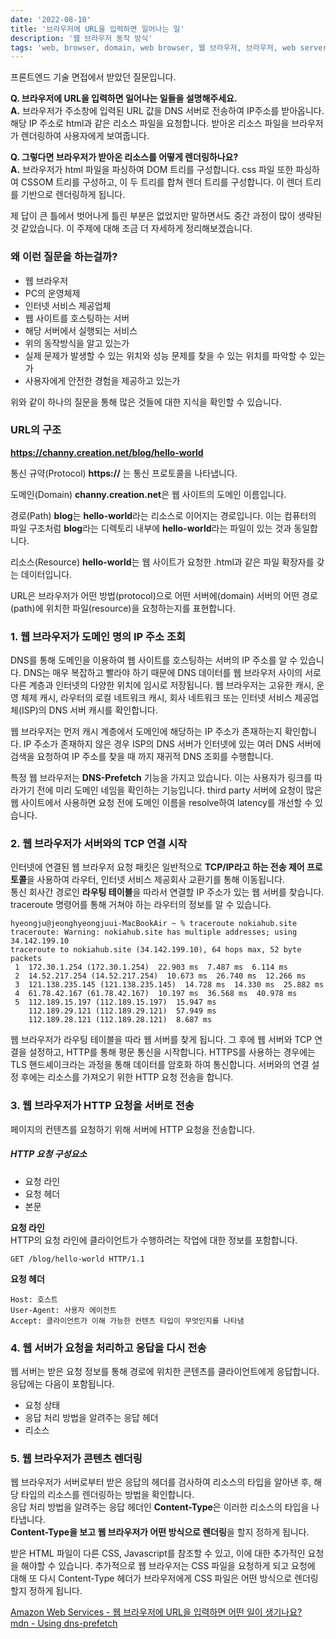 ```yaml
---
date: '2022-08-10'
title: '브라우저에 URL을 입력하면 일어나는 일'
description: '웹 브라우저 동작 방식'
tags: 'web, browser, domain, web browser, 웹 브라우저, 브라우저, web server, hosting'
---
```


프론트엔드 기술 면접에서 받았던 질문입니다.

**Q. 브라우저에 URL을 입력하면 일어나는 일들을 설명해주세요.**<br>
**A.** 브라우저가 주소창에 입력된 URL 값을 DNS 서버로 전송하여 IP주소를 받아옵니다.
해당 IP 주소로 html과 같은 리소스 파일을 요청합니다.
받아온 리소스 파일을 브라우저가 렌더링하여 사용자에게 보여줍니다.

**Q. 그렇다면 브라우저가 받아온 리소스를 어떻게 렌더링하나요?**<br>
**A.** 브라우저가 html 파일을 파싱하여 DOM 트리를 구성합니다. css 파일 또한 파싱하여 CSSOM 트리를 구성하고, 이 두 트리를 합쳐 렌더 트리를 구성합니다. 이 렌더 트리를 기반으로 렌더링하게 됩니다.

제 답이 큰 틀에서 벗어나게 틀린 부분은 없었지만 말하면서도 중간 과정이 많이 생략된 것 같았습니다. 이 주제에 대해 조금 더 자세하게 정리해보겠습니다.

### 왜 이런 질문을 하는걸까?

- 웹 브라우저
- PC의 운영체제
- 인터넷 서비스 제공업체
- 웹 사이트를 호스팅하는 서버
- 해당 서버에서 실행되는 서비스
- 위의 동작방식을 알고 있는가
- 실제 문제가 발생할 수 있는 위치와 성능 문제를 찾을 수 있는 위치를 파악할 수 있는가
- 사용자에게 안전한 경험을 제공하고 있는가

위와 같이 하나의 질문을 통해 많은 것들에 대한 지식을 확인할 수 있습니다.

### URL의 구조

**https://channy.creation.net/blog/hello-world**

통신 규약(Protocol)
**https://** 는 통신 프로토콜을 나타냅니다.

도메인(Domain)
**channy.creation.net**은 웹 사이트의 도메인 이름입니다.

경로(Path)
**blog**는 **hello-world**라는 리소스로 이어지는 경로입니다. 이는 컴퓨터의 파일 구조처럼 **blog**라는 디렉토리 내부에 **hello-world**라는 파일이 있는 것과 동일합니다.

리소스(Resource)
**hello-world**는 웹 사이트가 요청한 .html과 같은 파일 확장자를 갖는 데이터입니다.

URL은 브라우저가 어떤 방법(protocol)으로 어떤 서버에(domain) 서버의 어떤 경로(path)에 위치한 파일(resource)을 요청하는지를 표현합니다.

### 1. 웹 브라우저가 도메인 명의 IP 주소 조회

DNS를 통해 도메인을 이용하여 웹 사이트를 호스팅하는 서버의 IP 주소를 알 수 있습니다.
DNS는 매우 복잡하고 빨라야 하기 때문에 DNS 데이터를 웹 브라우저 사이의 서로 다른 계층과 인터넷의 다양한 위치에 임시로 저장됩니다.
웹 브라우저는 고유한 캐시, 운영 체제 캐시, 라우터의 로컬 네트워크 캐시, 회사 네트워크 또는 인터넷 서비스 제공업체(ISP)의 DNS 서버 캐시를 확인합니다.

웹 브라우저는 먼저 캐시 계층에서 도메인에 해당하는 IP 주소가 존재하는지 확인합니다.
IP 주소가 존재하지 않은 경우 ISP의 DNS 서버가 인터넷에 있는 여러 DNS 서버에 검색을 요청하여 IP 주소를 찾을 때 까지 재귀적 DNS 조회를 수행합니다.

특정 웹 브라우저는 **DNS-Prefetch** 기능을 가지고 있습니다.
이는 사용자가 링크를 따라가기 전에 미리 도메인 네임을 확인하는 기능입니다.
third party 서버에 요청이 많은 웹 사이트에서 사용하면 요청 전에 도메인 이름을 resolve하여 latency를 개선할 수 있습니다.

### 2. 웹 브라우저가 서버와의 TCP 연결 시작

인터넷에 연결된 웹 브라우저 요청 패킷은 일반적으로 **TCP/IP라고 하는 전송 제어 프로토콜**을 사용하여 라우터, 인터넷 서비스 제공회사 교환기를 통해 이동됩니다.<br>
통신 회사간 경로인 **라우팅 테이블**을 따라서 연결할 IP 주소가 있는 웹 서버를 찾습니다.
traceroute <domain-name> 명령어를 통해 거쳐야 하는 라우터의 정보를 알 수 있습니다.

```shell
hyeongju@jeonghyeongjuui-MacBookAir ~ % traceroute nokiahub.site
traceroute: Warning: nokiahub.site has multiple addresses; using 34.142.199.10
traceroute to nokiahub.site (34.142.199.10), 64 hops max, 52 byte packets
 1  172.30.1.254 (172.30.1.254)  22.903 ms  7.487 ms  6.114 ms
 2  14.52.217.254 (14.52.217.254)  10.673 ms  26.740 ms  12.266 ms
 3  121.138.235.145 (121.138.235.145)  14.728 ms  14.330 ms  25.882 ms
 4  61.78.42.167 (61.78.42.167)  10.197 ms  36.568 ms  40.978 ms
 5  112.189.15.197 (112.189.15.197)  15.947 ms
    112.189.29.121 (112.189.29.121)  57.949 ms
    112.189.28.121 (112.189.28.121)  8.687 ms
```

웹 브라우저가 라우팅 테이블을 따라 웹 서버를 찾게 됩니다.
그 후에 웹 서버와 TCP 연결을 설정하고, HTTP를 통해 평문 통신을 시작합니다.
HTTPS를 사용하는 경우에는 TLS 핸드셰이크라는 과정을 통해 데이터를 암호화 하여 통신합니다.
서버와의 연결 설정 후에는 리소스를 가져오기 위한 HTTP 요청 전송을 합니다.

### 3. 웹 브라우저가 HTTP 요청을 서버로 전송

페이지의 컨텐츠를 요청하기 위해 서버에 HTTP 요청을 전송합니다.

##### HTTP 요청 구성요소

- 요청 라인
- 요청 헤더
- 본문

**요청 라인**<br>
HTTP의 요청 라인에 클라이언트가 수행하려는 작업에 대한 정보를 포함합니다.

```shell
GET /blog/hello-world HTTP/1.1
```

**요청 헤더**<br>

```shell
Host: 호스트
User-Agent: 사용자 에이전트
Accept: 클라이언트가 이해 가능한 컨텐츠 타입이 무엇인지를 나타냄
```

### 4. 웹 서버가 요청을 처리하고 응답을 다시 전송

웹 서버는 받은 요청 정보를 통해 경로에 위치한 콘텐츠를 클라이언트에게 응답합니다.<br>
응답에는 다음이 포함됩니다.

- 요청 상태
- 응답 처리 방법을 알려주는 응답 헤더
- 리소스

### 5. 웹 브라우저가 콘텐츠 렌더링

웹 브라우저가 서버로부터 받은 응답의 헤더를 검사하여 리소스의 타입을 알아낸 후, 해당 타입의 리소스를 렌더링하는 방법을 확인합니다.<br>
응답 처리 방법을 알려주는 응답 헤더인 **Content-Type**은 이러한 리소스의 타입을 나타냅니다.<br>
**Content-Type을 보고 웹 브라우저가 어떤 방식으로 렌더링**을 할지 정하게 됩니다.<br>

받은 HTML 파일이 다른 CSS, Javascript를 참조할 수 있고, 이에 대한 추가적인 요청을 해야할 수 있습니다.
추가적으로 웹 브라우저는 CSS 파일을 요청하게 되고 요청에 대해 또 다시 Content-Type 헤더가 브라우저에게 CSS 파일은 어떤 방식으로 렌더링 할지 정하게 됩니다.<br>

[Amazon Web Services - 웹 브라우저에 URL을 입력하면 어떤 일이 생기나요?](https://aws.amazon.com/ko/blogs/korea/what-happens-when-you-type-a-url-into-your-browser/)<br>
[mdn - Using dns-prefetch](https://developer.mozilla.org/en-US/docs/Web/Performance/dns-prefetch)<br>
